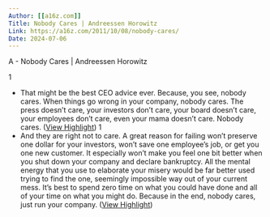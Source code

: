 ```yaml
---
Author: [[a16z.com]]
Title: Nobody Cares | Andreessen Horowitz
Link: https://a16z.com/2011/10/08/nobody-cares/
Date: 2024-07-06
---
```

A - Nobody Cares | Andreessen Horowitz

1
- That might be the best CEO advice ever. Because, you see, nobody cares. When things go wrong in your company, nobody cares. The press doesn’t care, your investors don’t care, your board doesn’t care, your employees don’t care, even your mama doesn’t care. Nobody cares. ([View Highlight](https://instapaper.com/read/1510131988/19689879))
1
- And they are right not to care. A great reason for failing won’t preserve one dollar for your investors, won’t save one employee’s job, or get you one new customer. It especially won’t make you feel one bit better when you shut down your company and declare bankruptcy.
  All the mental energy that you use to elaborate your misery would be far better used trying to find the one, seemingly impossible way out of your current mess. It’s best to spend zero time on what you could have done and all of your time on what you might do. Because in the end, nobody cares, just run your company. ([View Highlight](https://instapaper.com/read/1510131988/19689881))
